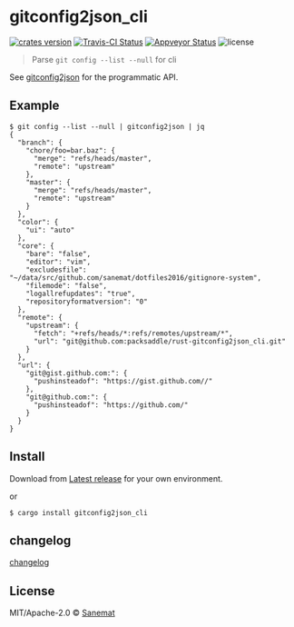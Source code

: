 # gitconfig2json_cli

[![crates version][crates-image]][crates-url] [![Travis-CI Status][travis-image]][travis-url] [![Appveyor Status][appveyor-image]][appveyor-url] ![license][license-image]

> Parse `git config --list --null` for cli

See [gitconfig2json](https://github.com/packsaddle/rust-gitconfig2json) for the programmatic API.

## Example

```
$ git config --list --null | gitconfig2json | jq
{
  "branch": {
    "chore/foo=bar.baz": {
      "merge": "refs/heads/master",
      "remote": "upstream"
    },
    "master": {
      "merge": "refs/heads/master",
      "remote": "upstream"
    }
  },
  "color": {
    "ui": "auto"
  },
  "core": {
    "bare": "false",
    "editor": "vim",
    "excludesfile": "~/data/src/github.com/sanemat/dotfiles2016/gitignore-system",
    "filemode": "false",
    "logallrefupdates": "true",
    "repositoryformatversion": "0"
  },
  "remote": {
    "upstream": {
      "fetch": "+refs/heads/*:refs/remotes/upstream/*",
      "url": "git@github.com:packsaddle/rust-gitconfig2json_cli.git"
    }
  },
  "url": {
    "git@gist.github.com:": {
      "pushinsteadof": "https://gist.github.com//"
    },
    "git@github.com:": {
      "pushinsteadof": "https://github.com/"
    }
  }
}
```


## Install

Download from [Latest release](https://github.com/packsaddle/rust-gitconfig2json_cli/releases/latest) for your own environment.

or

```
$ cargo install gitconfig2json_cli
```

## changelog

[changelog](./changelog.md)

## License

MIT/Apache-2.0 © [Sanemat](sane.jp)

[travis-url]: https://travis-ci.org/packsaddle/rust-gitconfig2json_cli
[travis-image]: https://img.shields.io/travis/packsaddle/rust-gitconfig2json_cli/master.svg?style=flat-square&label=travis
[appveyor-url]: https://ci.appveyor.com/project/sanemat/rust-gitconfig2json-cli/branch/master
[appveyor-image]: https://img.shields.io/appveyor/ci/sanemat/rust-gitconfig2json-cli/master.svg?style=flat-square&label=appveyor
[crates-url]: https://crates.io/crates/gitconfig2json_cli
[crates-image]: https://img.shields.io/crates/v/gitconfig2json_cli.svg?style=flat-square
[license-image]: https://img.shields.io/crates/l/gitconfig2json_cli.svg?style=flat-square
